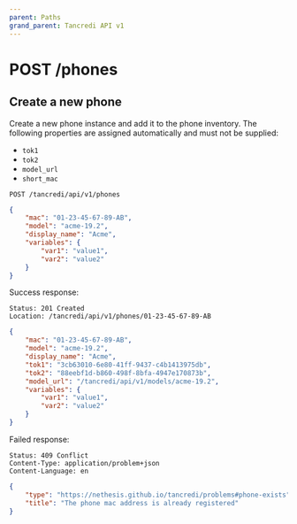 ```yaml
---
parent: Paths
grand_parent: Tancredi API v1
---
```


# POST /phones

## Create a new phone

Create a new phone instance and add it to the phone inventory. The following
properties are assigned automatically and must not be supplied:

* `tok1`
* `tok2`
* `model_url`
* `short_mac`


```text
POST /tancredi/api/v1/phones
```

```json
{
    "mac": "01-23-45-67-89-AB",
    "model": "acme-19.2",
    "display_name": "Acme",
    "variables": {
        "var1": "value1",
        "var2": "value2"
    }
}
```

Success response:

    Status: 201 Created
    Location: /tancredi/api/v1/phones/01-23-45-67-89-AB

```json
{
    "mac": "01-23-45-67-89-AB",
    "model": "acme-19.2",
    "display_name": "Acme",
    "tok1": "3cb63010-6e80-41ff-9437-c4b1413975db",
    "tok2": "88eebf1d-b860-498f-8bfa-4947e170873b",
    "model_url": "/tancredi/api/v1/models/acme-19.2",
    "variables": {
        "var1": "value1",
        "var2": "value2"
    }
}
```

Failed response:

    Status: 409 Conflict
    Content-Type: application/problem+json
    Content-Language: en

```json
{
    "type": "https://nethesis.github.io/tancredi/problems#phone-exists",
    "title": "The phone mac address is already registered"
}
```
